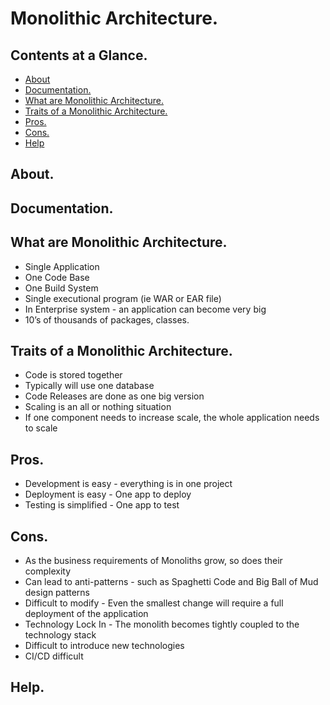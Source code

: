 # Monolithic Architecture.





## Contents at a Glance.
* [About](#about)
* [Documentation.](#documentation)
* [What are Monolithic Architecture.](#what-are-monolithic-architecture)
* [Traits of a Monolithic Architecture.](#traits-of-a-monolithic-architecture)
* [Pros.](#pros)
* [Cons.](#cons)
* [Help](#help)





## About.





## Documentation.





## What are Monolithic Architecture.
* Single Application
* One Code Base
* One Build System
* Single executional program (ie WAR or EAR file)
* In Enterprise system - an application can become very big
* 10’s of thousands of packages, classes.





## Traits of a Monolithic Architecture.
* Code is stored together
* Typically will use one database
* Code Releases are done as one big version
* Scaling is an all or nothing situation
* If one component needs to increase scale, the whole application needs to scale





## Pros.
* Development is easy - everything is in one project
* Deployment is easy - One app to deploy
* Testing is simplified - One app to test





## Cons.
* As the business requirements of Monoliths grow, so does their complexity
* Can lead to anti-patterns - such as Spaghetti Code and Big Ball of Mud design patterns
* Difficult to modify - Even the smallest change will require a full deployment of the application
* Technology Lock In - The monolith becomes tightly coupled to the technology stack
* Difficult to introduce new technologies
* CI/CD difficult





## Help.